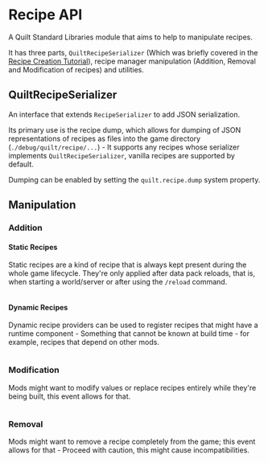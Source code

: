 # Recipe API

A Quilt Standard Libraries module that aims to help to manipulate recipes.

It has three parts, `QuiltRecipeSerializer` (Which was briefly covered in the [Recipe Creation Tutorial](recipes.md)),
recipe manager manipulation (Addition, Removal and Modification of recipes) and utilities.

## QuiltRecipeSerializer

An interface that extends `RecipeSerializer` to add JSON serialization.

Its primary use is the recipe dump, which allows for dumping of JSON representations of recipes as files into the game
directory (`./debug/quilt/recipe/...`) - It supports any recipes whose serializer implements `QuiltRecipeSerializer`,
vanilla recipes are supported by default.

Dumping can be enabled by setting the `quilt.recipe.dump` system property.

## Manipulation

### Addition

#### Static Recipes

Static recipes are a kind of recipe that is always kept present during the whole game lifecycle.
They're only applied after data pack reloads, that is, when starting a world/server or after using the `/reload` command.

```file:src/main/java/org/quiltmc/wiki/recipes/Recipes.java@Static-Recipe
```

#### Dynamic Recipes

Dynamic recipe providers can be used to register recipes that might have a runtime component - Something that cannot be
known at build time - for example, recipes that depend on other mods.

```file:src/main/java/org/quiltmc/wiki/recipes/Recipes.java@Adding
```

### Modification

Mods might want to modify values or replace recipes entirely while they're being built, this event allows for that.

```file:src/main/java/org/quiltmc/wiki/recipes/Recipes.java@Modification
```

### Removal

Mods might want to remove a recipe completely from the game; this event allows for that - Proceed with caution, this might
cause incompatibilities.

```file:src/main/java/org/quiltmc/wiki/recipes/Recipes.java@Removal
```
